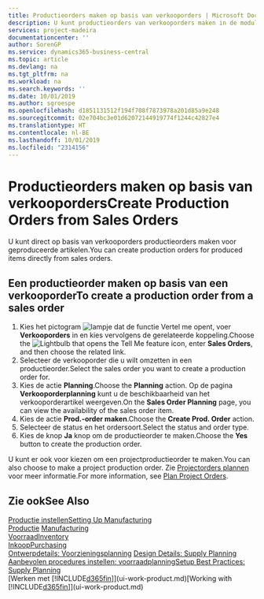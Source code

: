 ```yaml
---
title: Productieorders maken op basis van verkooporders | Microsoft Docs
description: U kunt productieorders van verkooporders maken in de module Verkoop & Marketing.
services: project-madeira
documentationcenter: ''
author: SorenGP
ms.service: dynamics365-business-central
ms.topic: article
ms.devlang: na
ms.tgt_pltfrm: na
ms.workload: na
ms.search.keywords: ''
ms.date: 10/01/2019
ms.author: sgroespe
ms.openlocfilehash: d1851131512f194f708f7873978a201d85a9e248
ms.sourcegitcommit: 02e704bc3e01d62072144919774f1244c42827e4
ms.translationtype: HT
ms.contentlocale: nl-BE
ms.lasthandoff: 10/01/2019
ms.locfileid: "2314156"
---
```

# <a name="create-production-orders-from-sales-orders"></a><span data-ttu-id="67bb7-103">Productieorders maken op basis van verkooporders</span><span class="sxs-lookup"><span data-stu-id="67bb7-103">Create Production Orders from Sales Orders</span></span>
<span data-ttu-id="67bb7-104">U kunt direct op basis van verkooporders productieorders maken voor geproduceerde artikelen.</span><span class="sxs-lookup"><span data-stu-id="67bb7-104">You can create production orders for produced items directly from sales orders.</span></span>  

## <a name="to-create-a-production-order-from-a-sales-order"></a><span data-ttu-id="67bb7-105">Een productieorder maken op basis van een verkooporder</span><span class="sxs-lookup"><span data-stu-id="67bb7-105">To create a production order from a sales order</span></span>  

1.  <span data-ttu-id="67bb7-106">Kies het pictogram ![lampje dat de functie Vertel me opent](media/ui-search/search_small.png "Vertel me wat u wilt doen"), voer **Verkooporders** in en kies vervolgens de gerelateerde koppeling.</span><span class="sxs-lookup"><span data-stu-id="67bb7-106">Choose the ![Lightbulb that opens the Tell Me feature](media/ui-search/search_small.png "Tell me what you want to do") icon, enter **Sales Orders**, and then choose the related link.</span></span>  
2.  <span data-ttu-id="67bb7-107">Selecteer de verkooporder die u wilt omzetten in een productieorder.</span><span class="sxs-lookup"><span data-stu-id="67bb7-107">Select the sales order you want to create a production order for.</span></span>  
3.  <span data-ttu-id="67bb7-108">Kies de actie **Planning**.</span><span class="sxs-lookup"><span data-stu-id="67bb7-108">Choose the **Planning** action.</span></span> <span data-ttu-id="67bb7-109">Op de pagina **Verkooporderplanning** kunt u de beschikbaarheid van het verkooporderartikel weergeven.</span><span class="sxs-lookup"><span data-stu-id="67bb7-109">On the **Sales Order Planning** page, you can view the availability of the sales order item.</span></span>  
4.  <span data-ttu-id="67bb7-110">Kies de actie **Prod.-order maken**.</span><span class="sxs-lookup"><span data-stu-id="67bb7-110">Choose the **Create Prod. Order** action.</span></span>  
5.  <span data-ttu-id="67bb7-111">Selecteer de status en het ordersoort.</span><span class="sxs-lookup"><span data-stu-id="67bb7-111">Select the status and order type.</span></span>  
6.  <span data-ttu-id="67bb7-112">Kies de knop **Ja** knop om de productieorder te maken.</span><span class="sxs-lookup"><span data-stu-id="67bb7-112">Choose the **Yes** button to create the production order.</span></span>

<span data-ttu-id="67bb7-113">U kunt er ook voor kiezen om een projectproductieorder te maken.</span><span class="sxs-lookup"><span data-stu-id="67bb7-113">You can also choose to make a project production order.</span></span> <span data-ttu-id="67bb7-114">Zie [Projectorders plannen](production-how-to-plan-project-orders.md) voor meer informatie.</span><span class="sxs-lookup"><span data-stu-id="67bb7-114">For more information, see [Plan Project Orders](production-how-to-plan-project-orders.md).</span></span>   

## <a name="see-also"></a><span data-ttu-id="67bb7-115">Zie ook</span><span class="sxs-lookup"><span data-stu-id="67bb7-115">See Also</span></span>  
[<span data-ttu-id="67bb7-116">Productie instellen</span><span class="sxs-lookup"><span data-stu-id="67bb7-116">Setting Up Manufacturing</span></span>](production-configure-production-processes.md)  
<span data-ttu-id="67bb7-117">[Productie](production-manage-manufacturing.md)  </span><span class="sxs-lookup"><span data-stu-id="67bb7-117">[Manufacturing](production-manage-manufacturing.md)  </span></span>  
[<span data-ttu-id="67bb7-118">Voorraad</span><span class="sxs-lookup"><span data-stu-id="67bb7-118">Inventory</span></span>](inventory-manage-inventory.md)  
[<span data-ttu-id="67bb7-119">Inkoop</span><span class="sxs-lookup"><span data-stu-id="67bb7-119">Purchasing</span></span>](purchasing-manage-purchasing.md)  
<span data-ttu-id="67bb7-120">[Ontwerpdetails: Voorzieningsplanning](design-details-supply-planning.md) </span><span class="sxs-lookup"><span data-stu-id="67bb7-120">[Design Details: Supply Planning](design-details-supply-planning.md) </span></span>  
[<span data-ttu-id="67bb7-121">Aanbevolen procedures instellen: voorraadplanning</span><span class="sxs-lookup"><span data-stu-id="67bb7-121">Setup Best Practices: Supply Planning</span></span>](setup-best-practices-supply-planning.md)  
<span data-ttu-id="67bb7-122">[Werken met [!INCLUDE[d365fin](includes/d365fin_md.md)]](ui-work-product.md)</span><span class="sxs-lookup"><span data-stu-id="67bb7-122">[Working with [!INCLUDE[d365fin](includes/d365fin_md.md)]](ui-work-product.md)</span></span>
